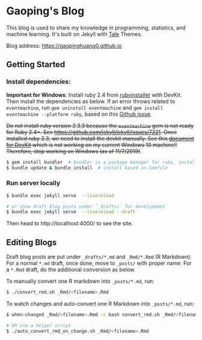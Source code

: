 # Gaoping's Blog
This blog is used to share my knowledge in programming, statistics, and machine learning. It's built on Jekyll with [Tale][Tale] Themes.

Blog address: <https://gaopinghuang0.github.io>

## Getting Started
### Install dependencies:

**Important for Windows**: 
Install ruby 2.4 from [rubyinstaller](https://rubyinstaller.org/downloads/) with DevKit. Then install the dependencies as below. If an error throws related to `eventmachine`, run `gem uninstall eventmachine` and `gem install eventmachine --platform ruby`, based on this [Github issue](https://github.com/oneclick/rubyinstaller2/issues/96#issuecomment-434619796).

~~Do not install ruby version 2.3.3 because the `eventmachine` gem is not ready for Ruby 2.4+. See https://github.com/jekyll/jekyll/issues/7221.  Once installed ruby 2.3, we need to install the devkit manually. See this [document for DevKit](https://github.com/oneclick/rubyinstaller/wiki/Development-Kit) which is not working on my current Windows 10 machine!!  Therefore, stop working on Windows (as of 11/7/2019)~~. 
```bash
$ gem install bundler  # bundler is a package manager for ruby, install it first if not yet
$ bundle update & bundle install  # install based on Gemfile
```

### Run server locally
```bash
$ bundle exec jekyll serve  --livereload

# or show draft blog posts under `_drafts/` for development
$ bundle exec jekyll serve  --livereload --draft
```

Then head to http://localhost:4000/ to see the site.

## Editing Blogs

Draft blog posts are put under `_drafts/*.md` and `_Rmd/*.Rmd` (R Markdown). For a normal `*.md` draft, once done, move to `_posts/` with proper name. For a `*.Rmd` draft, do the additional conversion as below.

To manually convert one R markdown into `_posts/*.md`, run:
```bash
$ ./convert_rmd.sh _Rmd/<filename>.Rmd
```

To watch changes and auto-convert one R Markdown into `_posts/*.md`, run:
```bash
$ when-changed _Rmd/<filename>.Rmd -c bash convert_rmd.sh _Rmd/<filename>.Rmd

# OR use a helper script
$ ./auto_convert_rmd_on_change.sh _Rmd/<filename>.Rmd
```


[Tale]: https://github.com/chesterhow/tale/